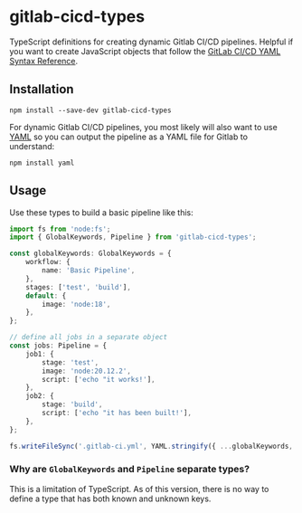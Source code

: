 # gitlab-cicd-types

TypeScript definitions for creating dynamic Gitlab CI/CD pipelines. Helpful if you want to create JavaScript objects that follow the [GitLab CI/CD YAML Syntax Reference](https://docs.gitlab.com/ee/ci/yaml/).

## Installation

```
npm install --save-dev gitlab-cicd-types
```

For dynamic Gitlab CI/CD pipelines, you most likely will also want to use [YAML](https://www.npmjs.com/package/yaml) so you can output the pipeline as a YAML file for Gitlab to understand:

```
npm install yaml
```

## Usage

Use these types to build a basic pipeline like this:

```typescript
import fs from 'node:fs';
import { GlobalKeywords, Pipeline } from 'gitlab-cicd-types';

const globalKeywords: GlobalKeywords = {
	workflow: {
		name: 'Basic Pipeline',
	},
	stages: ['test', 'build'],
	default: {
		image: 'node:18',
	},
};

// define all jobs in a separate object
const jobs: Pipeline = {
	job1: {
		stage: 'test',
		image: 'node:20.12.2',
		script: ['echo "it works!'],
	},
	job2: {
		stage: 'build',
		script: ['echo "it has been built!'],
	},
};

fs.writeFileSync('.gitlab-ci.yml', YAML.stringify({ ...globalKeywords, ...jobs }));
```

### Why are `GlobalKeywords` and `Pipeline` separate types?

This is a limitation of TypeScript. As of this version, there is no way to define a type that has both known and unknown keys.
